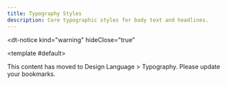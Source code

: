 ```yaml
---
title: Typography Styles
description: Core typographic styles for body text and headlines.
---
```


<dt-notice
  kind="warning"
  hideClose="true"
>
  <template #default>
    <p class="d-body-compact"> This content has moved to <router-link class="d-fw-semibold d-link d-link--muted" to="/design/typography/">Design Language > Typography</router-link>. Please update your bookmarks.</p>
  </template>
</dt-notice>
